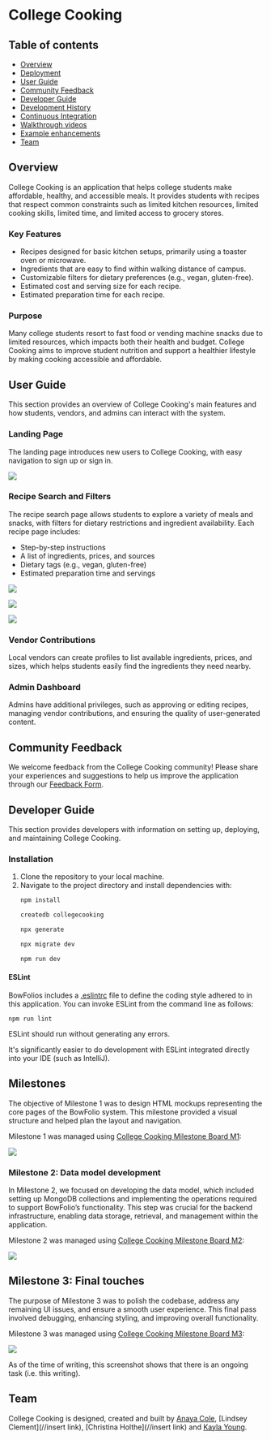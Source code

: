 # College Cooking

## Table of contents

* [Overview](#overview)
* [Deployment](#deployment)
* [User Guide](#user-guide)
* [Community Feedback](#community-feedback)
* [Developer Guide](#developer-guide)
* [Development History](#development-history)
* [Continuous Integration](#continuous-integration)
* [Walkthrough videos](#walkthrough-videos)
* [Example enhancements](#example-enhancements)
* [Team](#team)

## Overview

College Cooking is an application that helps college students make affordable, healthy, and accessible meals. It provides students with recipes that respect common constraints such as limited kitchen resources, limited cooking skills, limited time, and limited access to grocery stores.

### Key Features

* Recipes designed for basic kitchen setups, primarily using a toaster oven or microwave.
* Ingredients that are easy to find within walking distance of campus.
* Customizable filters for dietary preferences (e.g., vegan, gluten-free).
* Estimated cost and serving size for each recipe.
* Estimated preparation time for each recipe.

### Purpose

Many college students resort to fast food or vending machine snacks due to limited resources, which impacts both their health and budget. College Cooking aims to improve student nutrition and support a healthier lifestyle by making cooking accessible and affordable.

## User Guide

This section provides an overview of College Cooking's main features and how students, vendors, and admins can interact with the system.

### Landing Page

The landing page introduces new users to College Cooking, with easy navigation to sign up or sign in.

![](images/landing-page-1.png)

### Recipe Search and Filters

The recipe search page allows students to explore a variety of meals and snacks, with filters for dietary restrictions and ingredient availability. Each recipe page includes:
- Step-by-step instructions
- A list of ingredients, prices, and sources
- Dietary tags (e.g., vegan, gluten-free)
- Estimated preparation time and servings

![](images/recipe-page-1.png)

![](images/recipe-page-2.png)

![](images/recipe-page-4.png)

### Vendor Contributions

Local vendors can create profiles to list available ingredients, prices, and sizes, which helps students easily find the ingredients they need nearby.

### Admin Dashboard

Admins have additional privileges, such as approving or editing recipes, managing vendor contributions, and ensuring the quality of user-generated content.

## Community Feedback

We welcome feedback from the College Cooking community! Please share your experiences and suggestions to help us improve the application through our [Feedback Form](https://forms.gle/feedback-link).

## Developer Guide

This section provides developers with information on setting up, deploying, and maintaining College Cooking.

### Installation

1. Clone the repository to your local machine.
2. Navigate to the project directory and install dependencies with:
   ```bash
   npm install

   createdb collegecooking

   npx generate

   npx migrate dev

   npm run dev 


#### ESLint

BowFolios includes a [.eslintrc](//eslintrcfile) file to define the coding style adhered to in this application. You can invoke ESLint from the command line as follows:

```
npm run lint
```

ESLint should run without generating any errors.

It's significantly easier to do development with ESLint integrated directly into your IDE (such as IntelliJ).

## Milestones

The objective of Milestone 1 was to design HTML mockups representing the core pages of the BowFolio system. This milestone provided a visual structure and helped plan the layout and navigation.

Milestone 1 was managed using [College Cooking Milestone Board M1](link):

![](images/project-board-1.png)

### Milestone 2: Data model development

In Milestone 2, we focused on developing the data model, which included setting up MongoDB collections and implementing the operations required to support BowFolio’s functionality. This step was crucial for the backend infrastructure, enabling data storage, retrieval, and management within the application.

Milestone 2 was managed using [College Cooking Milestone Board M2](link):

![](images/project-board-2.png)

## Milestone 3: Final touches

The purpose of Milestone 3 was to polish the codebase, address any remaining UI issues, and ensure a smooth user experience. This final pass involved debugging, enhancing styling, and improving overall functionality.

Milestone 3 was managed using [College Cooking Milestone Board M3](link):

![](images/project-board-3.png)

As of the time of writing, this screenshot shows that there is an ongoing task (i.e. this writing).



## Team

College Cooking is designed, created and built by [Anaya Cole](https://anayaemily.github.io/), [Lindsey Clement](//insert link), [Christina Holthe](//insert link) and [Kayla Young](https://kaylay04.github.io/).
